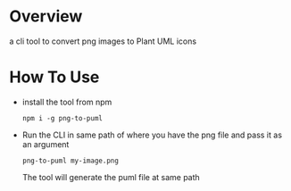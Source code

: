 # Overview
a cli tool to convert png images to Plant UML icons

# How To Use
- install the tool from npm
  ```
  npm i -g png-to-puml
  ```
- Run the CLI in same path of where you have the png file and pass it as an argument
  ```
  png-to-puml my-image.png
  ```

  The tool will generate the puml file at same path